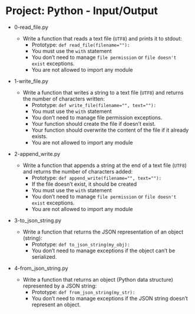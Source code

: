 # Project: Python - Input/Output

*   0-read_file.py
    - Write a function that reads a text file (`UTF8`) and prints it to stdout:
      - Prototype: `def read_file(filename=""):`
      - You must use the `with` statement
      - You don’t need to manage `file permission` or `file doesn't exist` exceptions.
      - You are not allowed to import any module

*   1-write_file.py
    - Write a function that writes a string to a text file (`UTF8`) and returns the number of characters written:
      - Prototype: `def write_file(filename="", text=""):`
      - You must use the `with` statement
      - You don’t need to manage file permission exceptions.
      - Your function should create the file if doesn’t exist.
      - Your function should overwrite the content of the file if it already exists.
      - You are not allowed to import any module

*   2-append_write.py
    - Write a function that appends a string at the end of a text file (`UTF8`) and returns the number of characters added:
      - Prototype: `def append_write(filename="", text=""):`
      - If the file doesn’t exist, it should be created
      - You must use the `with` statement
      - You don’t need to manage `file permission` or `file doesn't exist` exceptions.
      - You are not allowed to import any module

*   3-to_json_string.py
    - Write a function that returns the JSON representation of an object (string):
      - Prototype: `def to_json_string(my_obj):`
      - You don’t need to manage exceptions if the object can’t be serialized.

*   4-from_json_string.py
    - Write a function that returns an object (Python data structure) represented by a JSON string:
      - Prototype: `def from_json_string(my_str):`
      - You don’t need to manage exceptions if the JSON string doesn’t represent an object.
